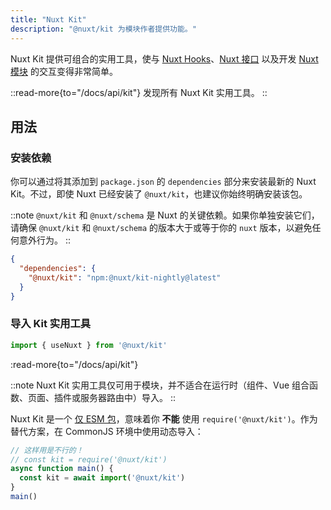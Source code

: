```yaml
---
title: "Nuxt Kit"
description: "@nuxt/kit 为模块作者提供功能。"
---
```


Nuxt Kit 提供可组合的实用工具，使与 [Nuxt Hooks](/docs/api/advanced/hooks)、[Nuxt 接口](/docs/guide/going-further/internals#the-nuxt-interface) 以及开发 [Nuxt 模块](/docs/guide/going-further/modules) 的交互变得非常简单。

::read-more{to="/docs/api/kit"}
发现所有 Nuxt Kit 实用工具。
::

## 用法

### 安装依赖

你可以通过将其添加到 `package.json` 的 `dependencies` 部分来安装最新的 Nuxt Kit。不过，即使 Nuxt 已经安装了 `@nuxt/kit`，也建议你始终明确安装该包。

::note
`@nuxt/kit` 和 `@nuxt/schema` 是 Nuxt 的关键依赖。如果你单独安装它们，请确保 `@nuxt/kit` 和 `@nuxt/schema` 的版本大于或等于你的 `nuxt` 版本，以避免任何意外行为。
::

```json [package.json]
{
  "dependencies": {
    "@nuxt/kit": "npm:@nuxt/kit-nightly@latest"
  }
}
```

### 导入 Kit 实用工具

```js [test.mjs]
import { useNuxt } from '@nuxt/kit'
```

:read-more{to="/docs/api/kit"}

::note
Nuxt Kit 实用工具仅可用于模块，并不适合在运行时（组件、Vue 组合函数、页面、插件或服务器路由中）导入。
::

Nuxt Kit 是一个 [仅 ESM 包](/docs/guide/concepts/esm)，意味着你 **不能** 使用 `require('@nuxt/kit')`。作为替代方案，在 CommonJS 环境中使用动态导入：

```js [test.cjs]
// 这样用是不行的！
// const kit = require('@nuxt/kit')
async function main() {
  const kit = await import('@nuxt/kit')
}
main()
```